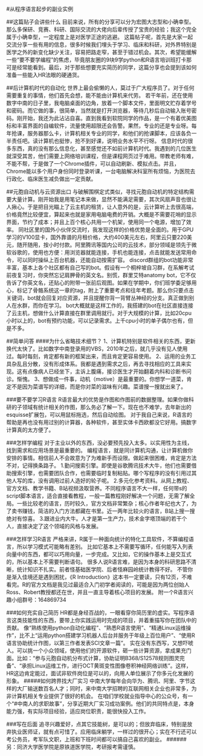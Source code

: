 #从程序语言起步的副业实例


##这篇贴子会讲些什么
目前来说，所有的分享可以分为宏图大志型和小确幸型。那么多保研、竞赛、科研、国际交流的大佬向后辈传授了宝贵的经验；我这个完全属于小确幸型，一定程度上是对医学正途的逃避。
这篇帖子呢，首先是大家一起交流分享一些有用的信息，很多时候我们埋头于学习、临床和科研，对外界特别是医学之外的新变化缺少关注，容易把路走窄，甚至于错过机会。其次，希望能缓解一些“要不要学编程”的焦虑，毕竟朋友圈的9块9学python和R语言培训班打卡那可是经常能看到。最后，对于那些想要充实简历的同学，这篇分享也会提到该如何准备一些能入HR法眼的硬通货。

##后计算机时代的自动化
世界上最会偷懒的人，莫过于广大程序员了。对于任何需要重复的事情，他们首先会想，能不能由计算机来代劳。
若干年前，还在使用数字中南的日子里，我电脑桌面的边角，放着一个脚本文件，里面明文贮存着学号和密码。而它做的事，很简单，当然就是打开浏览器，等待几秒后自动输入账号密码。刚开始，我还为此沾沾自喜。直到我看到软院同学的作品，是一个有着优美图标和丰富界面的自编软件，流量使用超限还会告警。果然，专业的还是专业呀。每年抢课，服务器那么卡，计算机相关专业的同学，和他们的抢课脚本，应该各负一半责任吧。读计算机也挺惨，抢不到好课，说明业务水平不行呀。
信息时代的很多东西，真的没有那么信息化，甚至感觉还不如前计算机时代。我遇到的几位医生就深受其苦，他们需要上网络培训课程，但是课程网页过于难用。带教老师有难，不能不帮，于是做了一个Chrome插件，可以自动刷新、模拟点击。并且，Chrome能以多个用户身份同时登录听课，一台电脑解决科室所有烦恼，为医院去行政化、临床医生减负做出一定贡献。

##元胞自动机与云资源出口
与破解围棋定式类似，寻找元胞自动机的特定结构需要大量计算。刚开始我是用笔记本来做，显然不能满足需要，其次风扇声音也很让人揪心。于是把目光瞄上了云主机的租赁，让人意外的是，云计算听上去很高端，价格竟然比较便宜，算起来也就是家用电脑电费的开销。大概是不需要花哨的显示界面，节约了成本；并且上百个核心共用一个机架，使用同一个电源，增加了效率。
同社区里的国外小伙伴交流时，我发现这样的价格优势是全面的。用于GPU学习的V100显卡，国外靠谱的月租价格，大约400美元左右，阿里云只要220美元，随开随用，按小时付款。阿里腾讯等国内公司的云技术，部分领域是领先于微软谷歌的，使用也方便：用浏览器就能连接，手机也能连接，点击就能发送常用命令，可以同时操纵上百台机器，还能自动按需扩容。
discord群组的bot功能非常丰富，基本上各个社区都有自己写的bot。假设有一个桐梓坡自习群，在系解考试前夜复习时，你突然忘记肩胛骨的英文名。别慌，群里艾特anatomy bot，它不仅告诉了你英文名，还贴心的附带一张前后观图。如果在学期中，你们班学委足够用心，标记了骨骼系统这一章的tag，附上了重要考点和往年考题。那么你只要点击关键词，bot就会回复对应资源，并且提醒你背一背臂丛神经的分支。真正做到别人在水群，而你在学习。
bot大概就是这样工作的，我搭建的bot在社区直接连接了云主机，想做什么计算直接在群里调用就行。对于大规模的计算，比如20cpu小时以上的，bot有预约功能，可以记录需求。上千cpu小时的单子偶尔也有，但是不多。


##简单问答
####为什么省略技术细节？
1、计算机特别是软件相关的东西，更新换代太快了。比如数字中南登录用的VBS，2010年之后，就几乎没有见人使用过。每时每刻，肯定都有新的框架出来，而且肯定更容易使用。
2、运用的业务工具杂乱且分散，没有形成体系。我都是遇到需求之后，再去寻找相应的工具来实现。这有点像病人已经坐下，主诉上腹痛，接诊医生才开始翻着内科和诊断书问诊。惭愧。
3、想做成一件事，动机（motive）是最重要的。你想学一道菜，肯定不是因为菜谱写的详细，而是你对菜的滋味有兴趣。菜谱搜一搜就出来了。

###要不要学习R语言
R语言最大的优势是作图和作图前的数据整理。如果你做科研的子领域有统计相关的作图，那么务必了解一下。现在也不难学，去年新出的esquisse扩展包，可以用鼠标拖选，然后自动绘图。
对于我自己来说，R语言的帮助是再也没有用过别的计算器，各种软件，甚至实体卡西欧都没它好用。搞数字计算真的太方便了。

###怎样学编程
对于主业以外的东西，没必要预先投入太多。以实用性为主线，找到需求和应用场景是最重要的。
编程语言，就是同计算机沟通，让计算机做你安排的事情。相信前人不会故意为了为难新手而设限。做起来很困难，肯定是方法不对，记得换条路子。
1.勤问搜索引擎。即使是谷歌腾讯技术大牛，他们也需要借助搜索引擎，也需要团队合作，也需要临时复制粘贴。哪个写程序的没有引用过其他人写的库，没有调用过前人造好的轮子呢。
2.多元化参考资料。从网上教程、官方文档、教学书籍、B站视频汲取营养。不同程序语言不大一样，任何带s的script脚本语言，适合直接看教程，一般一篇教程刚好解决一个问题，无需了解全局。一些比较老的语言，历时较久，官方文档非常繁杂；核心作者年纪也大了，为了卖书赚钱，简洁的入门方法都藏在书里。近一两年比较火的语言，B站上搜一搜绝对有惊喜。
3.跟进业内大牛。人才是第一生产力，技术金字塔顶端的若干个人，直接决定了这个领域的风格与发展。

###怎样学习R语言
严格来讲，R属于一种面向统计的特化工具软件，不算编程语言，所以学习模式可能略有差别。
比如它基本上不需要写循环，任何能写入列表向量中的东西，都可以巧用向量，一步完成。又比如，它的操作基本上是交互式的，所以基本上不需要判断语句。
很多人说R语言难，是因为本身的科研思路不清晰，统计知识不扎实。前者怪基础医学院、后者怪麻园岭统计教得不好。
不管你是渐入佳境还是遇到困扰，《R Introduction》这本书一定要读，只有12页，不难看完。R的官方文档是我见过最适合入门初学者阅读的，可能是因为两位创始人Ross、Robert教授都还在世，并且一直主导着核心项目的发展。
附一个R语言兴趣小组群号：164869734


###如何充实自己简历
HR都是身经百战的，一眼看穿你简历里的虚实。写程序语言这类技能性的东西，要带上你实践运用时完成的项目，并着重描写你在团队中的贡献。
像“熟练使用python自动化编程”、“熟悉R语言使用”、“精通Linux运维操作”，比不上“运用python搭建学习机器人后台并服务于年级上百位用户”、“使用R语言协助统计作图，以第三作者发表SCI文章一篇”。
实在没有东西写，又想吓唬人。可以挑一个小众领域，使用他们的开源软件，砸一些计算资源，拿成果充门面。比如：“参与元胞自动机分布式计算，协助证明B368/S12578规则图灵完备”、“承担Linux运维工作，进行OCT黄斑变性图像卷积神经网络训练”。这样，HR这边肯定能过，面试非软件岗位是可以的，向用人单位展示了你多元化发展的形象。
#####如何跨界找大厂实习
中南大学每年会向华为、腾讯、阿里、字节这样的大厂输送数百名人才；同时，来中南大学招聘的互联网相关企业也非常多，为非计算机相关专业提供了很好的机会。
在咱们学校就业指导中心的公众号，有一个“#中南人的求职故事”，分享近期大厂实习成功案例。他们的共同特点是，本身能力强，有实际项目经验，适应岗位职责，能很快投入工作。

###写在后面
追寻兴趣爱好，点其它技能树，是可以的；但放弃临床，特别是放弃执业医师证，就有点可惜了。应用临床躺学，一样过的很开心；实在不行还可以考公务员，考军队文职，上班和下班时间都可以搞自己喜欢的副业。
######另：同济大学医学院是原铁道医学院，考研报考需谨慎。



